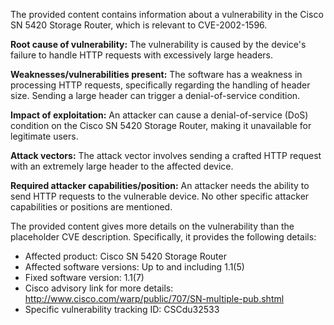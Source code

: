 The provided content contains information about a vulnerability in the Cisco SN 5420 Storage Router, which is relevant to CVE-2002-1596.

**Root cause of vulnerability:** The vulnerability is caused by the device's failure to handle HTTP requests with excessively large headers.

**Weaknesses/vulnerabilities present:** The software has a weakness in processing HTTP requests, specifically regarding the handling of header size. Sending a large header can trigger a denial-of-service condition.

**Impact of exploitation:** An attacker can cause a denial-of-service (DoS) condition on the Cisco SN 5420 Storage Router, making it unavailable for legitimate users.

**Attack vectors:** The attack vector involves sending a crafted HTTP request with an extremely large header to the affected device.

**Required attacker capabilities/position:** An attacker needs the ability to send HTTP requests to the vulnerable device. No other specific attacker capabilities or positions are mentioned.

The provided content gives more details on the vulnerability than the placeholder CVE description. Specifically, it provides the following details:
*   Affected product: Cisco SN 5420 Storage Router
*   Affected software versions: Up to and including 1.1(5)
*   Fixed software version: 1.1(7)
*   Cisco advisory link for more details: <http://www.cisco.com/warp/public/707/SN-multiple-pub.shtml>
*   Specific vulnerability tracking ID: CSCdu32533